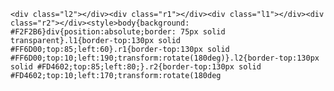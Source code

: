     <div class="l2"></div><div class="r1"></div><div class="l1"></div><div class="r2"></div><style>body{background: #F2F2B6}div{position:absolute;border: 75px solid transparent}.l1{border-top:130px solid #FF6D00;top:85;left:60}.r1{border-top:130px solid #FF6D00;top:10;left:190;transform:rotate(180deg)}.l2{border-top:130px solid #FD4602;top:85;left:80;}.r2{border-top:130px solid #FD4602;top:10;left:170;transform:rotate(180deg
